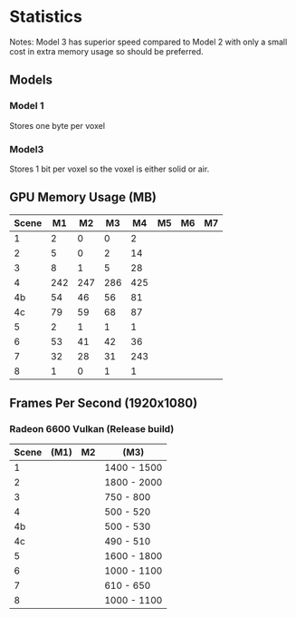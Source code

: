 # Statistics

Notes:
Model 3 has superior speed compared to Model 2 with only
a small cost in extra memory usage so should be preferred.

## Models

### Model 1

Stores one byte per voxel

### Model3

Stores 1 bit per voxel so the voxel is either solid or air.


## GPU Memory Usage (MB)

Scene |  M1  |  M2  |  M3  |  M4  |  M5  |  M6  |  M7
------|------|------|------|------|------|------|------
  1   |   2  |   0  |   0  |   2  |      |      |
  2   |   5  |   0  |   2  |  14  |      |      |
  3   |   8  |   1  |   5  |  28  |      |      |
  4   | 242  | 247  | 286  | 425  |      |      |
  4b  |  54  |  46  |  56  |  81  |      |      |
  4c  |  79  |  59  |  68  |  87  |      |      |
  5   |   2  |   1  |   1  |   1  |      |      |
  6   |  53  |  41  |  42  |  36  |      |      |
  7   |  32  |  28  |  31  | 243  |      |      |
  8   |   1  |   0  |   1  |   1  |      |      |

## Frames Per Second (1920x1080)

### Radeon 6600 Vulkan (Release build)

Scene |  (M1) |  M2  |  (M3)        |
------|-------|------|--------------|
  1   |       |      |  1400 - 1500 |
  2   |       |      |  1800 - 2000 |
  3   |       |      |   750 - 800  |
  4   |       |      |   500 - 520  |
  4b  |       |      |   500 - 530  |
  4c  |       |      |   490 - 510  |
  5   |       |      |  1600 - 1800 |
  6   |       |      |  1000 - 1100 | Bunny
  7   |       |      |   610 - 650  | Height map landscape
  8   |       |      |  1000 - 1100 |
